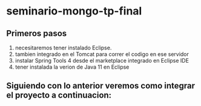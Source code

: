 # seminario-mongo-tp-final

## Primeros pasos

1) necesitaremos tener instalado Eclipse.
2) tambien integrado en el Tomcat para correr el codigo en ese servidor
3) instalar Spring Tools 4 desde el marketplace integrado en Eclipse IDE
4) tener instalada la verion de Java 11 en Eclipse

## Siguiendo con lo anterior veremos como integrar el proyecto a continuacion:
